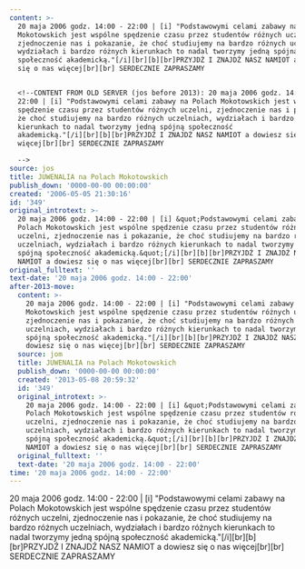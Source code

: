 ```yaml
---
content: >-
  20 maja 2006 godz. 14:00 - 22:00 | [i] "Podstawowymi celami zabawy na Polach
  Mokotowskich jest wspólne spędzenie czasu przez studentów różnych uczelni,
  zjednoczenie nas i pokazanie, że choć studiujemy na bardzo różnych uczelniach,
  wydziałach i bardzo różnych kierunkach to nadal tworzymy jedną spójną
  społeczność akademicką."[/i][br][b][br]PRZYJDŹ I ZNAJDŹ NASZ NAMIOT a dowiesz
  się o nas więcej[br][br] SERDECZNIE ZAPRASZAMY


  <!--CONTENT FROM OLD SERVER (jos before 2013): 20 maja 2006 godz. 14:00 -
  22:00 | [i] "Podstawowymi celami zabawy na Polach Mokotowskich jest wspólne
  spędzenie czasu przez studentów różnych uczelni, zjednoczenie nas i pokazanie,
  że choć studiujemy na bardzo różnych uczelniach, wydziałach i bardzo różnych
  kierunkach to nadal tworzymy jedną spójną społeczność
  akademicką."[/i][br][b][br]PRZYJDŹ I ZNAJDŹ NASZ NAMIOT a dowiesz się o nas
  więcej[br][br] SERDECZNIE ZAPRASZAMY

  -->
source: jos
title: JUWENALIA na Polach Mokotowskich
publish_down: '0000-00-00 00:00:00'
created: '2006-05-05 21:30:16'
id: '349'
original_introtext: >-
  20 maja 2006 godz. 14:00 - 22:00 | [i] &quot;Podstawowymi celami zabawy na
  Polach Mokotowskich jest wspólne spędzenie czasu przez studentów różnych
  uczelni, zjednoczenie nas i pokazanie, że choć studiujemy na bardzo różnych
  uczelniach, wydziałach i bardzo różnych kierunkach to nadal tworzymy jedną
  spójną społeczność akademicką.&quot;[/i][br][b][br]PRZYJDŹ I ZNAJDŹ NASZ
  NAMIOT a dowiesz się o nas więcej[br][br] SERDECZNIE ZAPRASZAMY
original_fulltext: ''
text-date: '20 maja 2006 godz. 14:00 - 22:00'
after-2013-move:
  content: >-
    20 maja 2006 godz. 14:00 - 22:00 | [i] "Podstawowymi celami zabawy na Polach
    Mokotowskich jest wspólne spędzenie czasu przez studentów różnych uczelni,
    zjednoczenie nas i pokazanie, że choć studiujemy na bardzo różnych
    uczelniach, wydziałach i bardzo różnych kierunkach to nadal tworzymy jedną
    spójną społeczność akademicką."[/i][br][b][br]PRZYJDŹ I ZNAJDŹ NASZ NAMIOT a
    dowiesz się o nas więcej[br][br] SERDECZNIE ZAPRASZAMY
  source: jom
  title: JUWENALIA na Polach Mokotowskich
  publish_down: '0000-00-00 00:00:00'
  created: '2013-05-08 20:59:32'
  id: '349'
  original_introtext: >-
    20 maja 2006 godz. 14:00 - 22:00 | [i] &quot;Podstawowymi celami zabawy na
    Polach Mokotowskich jest wspólne spędzenie czasu przez studentów różnych
    uczelni, zjednoczenie nas i pokazanie, że choć studiujemy na bardzo różnych
    uczelniach, wydziałach i bardzo różnych kierunkach to nadal tworzymy jedną
    spójną społeczność akademicką.&quot;[/i][br][b][br]PRZYJDŹ I ZNAJDŹ NASZ
    NAMIOT a dowiesz się o nas więcej[br][br] SERDECZNIE ZAPRASZAMY
  original_fulltext: ''
  text-date: '20 maja 2006 godz. 14:00 - 22:00'
time: '20 maja 2006 godz. 14:00 - 22:00'
---
```

20 maja 2006 godz. 14:00 - 22:00 | [i] "Podstawowymi celami zabawy na Polach Mokotowskich jest wspólne spędzenie czasu przez studentów różnych uczelni, zjednoczenie nas i pokazanie, że choć studiujemy na bardzo różnych uczelniach, wydziałach i bardzo różnych kierunkach to nadal tworzymy jedną spójną społeczność akademicką."[/i][br][b][br]PRZYJDŹ I ZNAJDŹ NASZ NAMIOT a dowiesz się o nas więcej[br][br] SERDECZNIE ZAPRASZAMY

<!--CONTENT FROM OLD SERVER (jos before 2013): 20 maja 2006 godz. 14:00 - 22:00 | [i] "Podstawowymi celami zabawy na Polach Mokotowskich jest wspólne spędzenie czasu przez studentów różnych uczelni, zjednoczenie nas i pokazanie, że choć studiujemy na bardzo różnych uczelniach, wydziałach i bardzo różnych kierunkach to nadal tworzymy jedną spójną społeczność akademicką."[/i][br][b][br]PRZYJDŹ I ZNAJDŹ NASZ NAMIOT a dowiesz się o nas więcej[br][br] SERDECZNIE ZAPRASZAMY
-->

<!--{{json:{"created_date":"2006-05-05 21:30:16","publish_down":"0000-00-00 00:00:00","id":"349"}}}-->